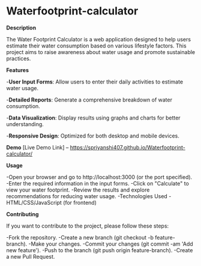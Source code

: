 # Waterfootprint-calculator
**Description**

The Water Footprint Calculator is a web application designed to help users estimate their water consumption based on various lifestyle factors. This project aims to raise awareness about water usage and promote sustainable practices.

**Features**

-**User Input Forms**: Allow users to enter their daily activities to estimate water usage.

-**Detailed Reports**: Generate a comprehensive breakdown of water consumption.

-**Data Visualization**: Display results using graphs and charts for better understanding.

-**Responsive Design**: Optimized for both desktop and mobile devices.

**Demo**
[Live Demo Link] – https://spriyanshi407.github.io/Waterfootprint-calculator/

**Usage**

-Open your browser and go to http://localhost:3000 (or the port specified).
-Enter the required information in the input forms.
-Click on "Calculate" to view your water footprint.
-Review the results and explore recommendations for reducing water usage.
-Technologies Used
-HTML/CSS/JavaScript (for frontend)

**Contributing**

If you want to contribute to the project, please follow these steps:

-Fork the repository.
-Create a new branch (git checkout -b feature-branch).
-Make your changes.
-Commit your changes (git commit -am 'Add new feature').
-Push to the branch (git push origin feature-branch).
-Create a new Pull Request.

